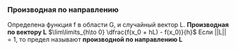 ### Производная по направлению

Определена функция f в области G, и случайный вектор L.
**Производная по вектору L**
$\lim\limits_{h\to 0} \dfrac{f(x_0 + hL) - f(x_0)}{h}$
Если ||L|| = 1, то предел называют **производной по направлению L**

